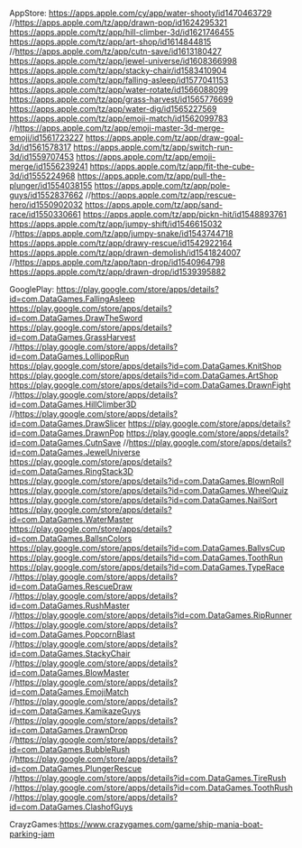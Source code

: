 AppStore:
https://apps.apple.com/cy/app/water-shooty/id1470463729
//https://apps.apple.com/tz/app/drawn-pop/id1624295321
https://apps.apple.com/tz/app/hill-climber-3d/id1621746455
https://apps.apple.com/tz/app/art-shop/id1614844815
//https://apps.apple.com/tz/app/cutn-save/id1613180427
https://apps.apple.com/tz/app/jewel-universe/id1608366998
https://apps.apple.com/tz/app/stacky-chair/id1583410904
https://apps.apple.com/tz/app/falling-asleep/id1577041153
https://apps.apple.com/tz/app/water-rotate/id1566088099
https://apps.apple.com/tz/app/grass-harvest/id1565776699
https://apps.apple.com/tz/app/water-dig/id1565227569
https://apps.apple.com/tz/app/emoji-match/id1562099783
//https://apps.apple.com/tz/app/emoji-master-3d-merge-emoji/id1561723227
https://apps.apple.com/tz/app/draw-goal-3d/id1561578317
https://apps.apple.com/tz/app/switch-run-3d/id1559707453
https://apps.apple.com/tz/app/emoji-merge/id1556239241
https://apps.apple.com/tz/app/fit-the-cube-3d/id1555224968
https://apps.apple.com/tz/app/pull-the-plunger/id1554038155
https://apps.apple.com/tz/app/pole-guys/id1552837662
//https://apps.apple.com/tz/app/rescue-hero/id1550902032
https://apps.apple.com/tz/app/sand-race/id1550330661
https://apps.apple.com/tz/app/pickn-hit/id1548893761
https://apps.apple.com/tz/app/jumpy-shift/id1546615032
//https://apps.apple.com/tz/app/jumpy-snake/id1543744718
https://apps.apple.com/tz/app/drawy-rescue/id1542922164
https://apps.apple.com/tz/app/drawn-demolish/id1541824007
//https://apps.apple.com/tz/app/tapn-drop/id1540964798
https://apps.apple.com/tz/app/drawn-drop/id1539395882

GooglePlay:
https://play.google.com/store/apps/details?id=com.DataGames.FallingAsleep
https://play.google.com/store/apps/details?id=com.DataGames.DrawTheSword
https://play.google.com/store/apps/details?id=com.DataGames.GrassHarvest
//https://play.google.com/store/apps/details?id=com.DataGames.LollipopRun
https://play.google.com/store/apps/details?id=com.DataGames.KnitShop
https://play.google.com/store/apps/details?id=com.DataGames.ArtShop
https://play.google.com/store/apps/details?id=com.DataGames.DrawnFight
//https://play.google.com/store/apps/details?id=com.DataGames.HillClimber3D
//https://play.google.com/store/apps/details?id=com.DataGames.DrawSlicer
https://play.google.com/store/apps/details?id=com.DataGames.DrawnPop
https://play.google.com/store/apps/details?id=com.DataGames.CutnSave
//https://play.google.com/store/apps/details?id=com.DataGames.JewelUniverse
https://play.google.com/store/apps/details?id=com.DataGames.RingStack3D
https://play.google.com/store/apps/details?id=com.DataGames.BlownRoll
https://play.google.com/store/apps/details?id=com.DataGames.WheelQuiz
https://play.google.com/store/apps/details?id=com.DataGames.NailSort
https://play.google.com/store/apps/details?id=com.DataGames.WaterMaster
https://play.google.com/store/apps/details?id=com.DataGames.BallsnColors
https://play.google.com/store/apps/details?id=com.DataGames.BallvsCup
https://play.google.com/store/apps/details?id=com.DataGames.ToothRun
https://play.google.com/store/apps/details?id=com.DataGames.TypeRace
//https://play.google.com/store/apps/details?id=com.DataGames.RescueDraw
//https://play.google.com/store/apps/details?id=com.DataGames.RushMaster
//https://play.google.com/store/apps/details?id=com.DataGames.RipRunner
//https://play.google.com/store/apps/details?id=com.DataGames.PopcornBlast
//https://play.google.com/store/apps/details?id=com.DataGames.StackyChair
//https://play.google.com/store/apps/details?id=com.DataGames.BlowMaster
//https://play.google.com/store/apps/details?id=com.DataGames.EmojiMatch
//https://play.google.com/store/apps/details?id=com.DataGames.KamikazeGuys
//https://play.google.com/store/apps/details?id=com.DataGames.DrawnDrop
//https://play.google.com/store/apps/details?id=com.DataGames.BubbleRush
//https://play.google.com/store/apps/details?id=com.DataGames.PlungerRescue
//https://play.google.com/store/apps/details?id=com.DataGames.TireRush
//https://play.google.com/store/apps/details?id=com.DataGames.ToothRush
//https://play.google.com/store/apps/details?id=com.DataGames.ClashofGuys

CrayzGames:https://www.crazygames.com/game/ship-mania-boat-parking-jam
